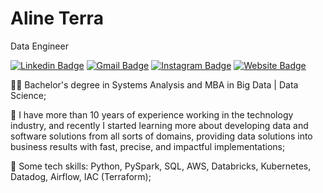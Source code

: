 

# Aline Terra

Data Engineer

[![Linkedin Badge](https://img.shields.io/badge/-Aline%20Terra-red?style=plastic&logo=Linkedin&logoColor=white&link=https://www.linkedin.com/in/alinetleitao/)](https://www.linkedin.com/in/alinetleitao/) 
[![Gmail Badge](https://img.shields.io/badge/-aline.tleitao@gmail.com-red?style=plastic&logo=Gmail&logoColor=white&link=mailto:aline.tleitao@gmail.com)](mailto:aline.tleitao@gmail.com)
[![Instagram Badge](https://img.shields.io/badge/-aline.tleitao-red?style=plastic&logo=Instagram&logoColor=white&link=https://www.instagram.com/alinetleitao/)](https://www.instagram.com/alinetleitao/)
[![Website Badge](https://img.shields.io/badge/-Portfolio-red?style=plastic&labelColor=red&logo=website&logoColor=white&link=https://www.alineterra.com/)](https://www.alineterra.com/) 


👩‍💻 Bachelor's degree in Systems Analysis and MBA in Big Data | Data Science;

💼 I have more than 10 years of experience working in the technology industry, and recently I started learning more about developing data and software solutions from all sorts of domains, providing data solutions into business results with fast, precise, and impactful implementations; 

👾  Some tech skills: Python, PySpark, SQL, AWS, Databricks, Kubernetes, Datadog, Airflow, IAC (Terraform);
